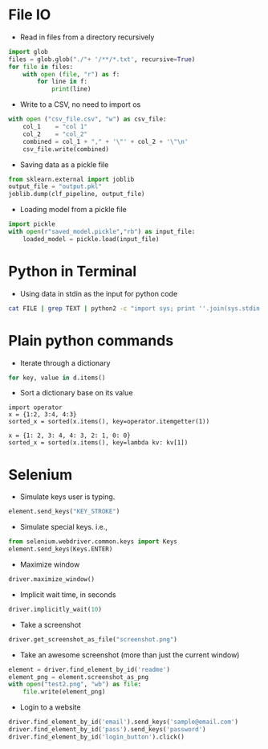 # File IO
* Read in files from a directory recursively
```python
import glob
files = glob.glob("./"+ '/**/*.txt', recursive=True)
for file in files:
    with open (file, "r") as f:
        for line in f:
            print(line)
```

* Write to a CSV, no need to import os
```python
with open ("csv_file.csv", "w") as csv_file:
    col_1    = "col 1"
    col_2    = "col_2"
    combined = col_1 + "," + '\"' + col_2 + '\"\n'
    csv_file.write(combined)
```

* Saving data as a pickle file
```python
from sklearn.external import joblib
output_file = "output.pkl"
joblib.dump(clf_pipeline, output_file)
```

* Loading model from a pickle file
```python
import pickle
with open(r"saved_model.pickle","rb") as input_file:
    loaded_model = pickle.load(input_file)
```

# Python in Terminal
* Using data in stdin as the input for python code
```bash
cat FILE | grep TEXT | python2 -c "import sys; print ''.join(sys.stdin.readlines())"
```




# Plain python commands
* Iterate through a dictionary
```python
for key, value in d.items()
```
* Sort a dictionary base on its value
```python2
import operator
x = {1:2, 3:4, 4:3}
sorted_x = sorted(x.items(), key=operator.itemgetter(1))
```

```python3
x = {1: 2, 3: 4, 4: 3, 2: 1, 0: 0}
sorted_x = sorted(x.items(), key=lambda kv: kv[1])
```

# Selenium

* Simulate keys user is typing.
```python
element.send_keys("KEY_STROKE")
```

* Simulate special keys. i.e., <ENTER>
```python
from selenium.webdriver.common.keys import Keys
element.send_keys(Keys.ENTER)
```

* Maximize window
```python
driver.maximize_window()
```

* Implicit wait time, in seconds
```python
driver.implicitly_wait(10)
```

* Take a screenshot
```python
driver.get_screenshot_as_file("screenshot.png")
```

* Take an awesome screenshot (more than just the current window)
```python
element = driver.find_element_by_id('readme')
element_png = element.screenshot_as_png
with open("test2.png", "wb") as file:
    file.write(element_png)                  

```
* Login to a website
```python
driver.find_element_by_id('email').send_keys('sample@email.com')
driver.find_element_by_id('pass').send_keys('password')
driver.find_element_by_id('login_button').click()
```
